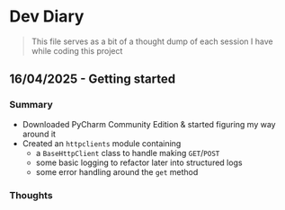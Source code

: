 # Dev Diary
> This file serves as a bit of a thought dump of each session I have while coding this project


## 16/04/2025 - Getting started

### Summary
- Downloaded PyCharm Community Edition & started figuring my way around it
- Created an `httpclients` module containing
  - a `BaseHttpClient` class to handle making `GET`/`POST`
  - some basic logging to refactor later into structured logs
  - some error handling around the `get` method

### Thoughts
